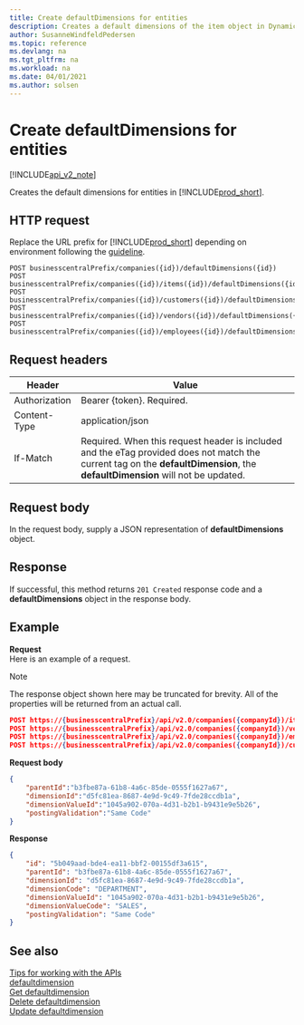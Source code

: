 ```yaml
---
title: Create defaultDimensions for entities  
description: Creates a default dimensions of the item object in Dynamics 365 Business Central.
author: SusanneWindfeldPedersen
ms.topic: reference
ms.devlang: na
ms.tgt_pltfrm: na
ms.workload: na
ms.date: 04/01/2021
ms.author: solsen
---
```


# Create defaultDimensions for entities

[!INCLUDE[api_v2_note](../../../includes/api_v2_note.md)]

Creates the default dimensions for entities in [!INCLUDE[prod_short](../../../includes/prod_short.md)].

## HTTP request
Replace the URL prefix for [!INCLUDE[prod_short](../../../includes/prod_short.md)] depending on environment following the [guideline](../../v2.0/endpoints-apis-for-dynamics.md).
```
POST businesscentralPrefix/companies({id})/defaultDimensions({id})
POST businesscentralPrefix/companies({id})/items({id})/defaultDimensions({id})
POST businesscentralPrefix/companies({id})/customers({id})/defaultDimensions({id})
POST businesscentralPrefix/companies({id})/vendors({id})/defaultDimensions({id})
POST businesscentralPrefix/companies({id})/employees({id})/defaultDimensions({id})
```

## Request headers

|Header|Value|
|------|-----|
|Authorization  |Bearer {token}. Required. |
|Content-Type  |application/json|
|If-Match      |Required. When this request header is included and the eTag provided does not match the current tag on the **defaultDimension**, the **defaultDimension** will not be updated. |

## Request body
In the request body, supply a JSON representation of **defaultDimensions** object.

## Response
If successful, this method returns ```201 Created``` response code and a **defaultDimensions** object in the response body.

## Example

**Request**  
Here is an example of a request.

> [!NOTE]  
> The response object shown here may be truncated for brevity. All of the properties will be returned from an actual call.

```json
POST https://{businesscentralPrefix}/api/v2.0/companies({companyId})/items({itemId})/defaultDimensions
POST https://{businesscentralPrefix}/api/v2.0/companies({companyId})/vendors({vendorId})/defaultDimensions
POST https://{businesscentralPrefix}/api/v2.0/companies({companyId})/employees({employeeId})/defaultDimensions
POST https://{businesscentralPrefix}/api/v2.0/companies({companyId})/customers({customerId})/defaultDimensions

```

**Request body**

```json
{
    "parentId":"b3fbe87a-61b8-4a6c-85de-0555f1627a67",
    "dimensionId":"d5fc81ea-8687-4e9d-9c49-7fde28ccdb1a",
    "dimensionValueId":"1045a902-070a-4d31-b2b1-b9431e9e5b26",
    "postingValidation":"Same Code"
}
```
**Response**

```json
{
    "id": "5b049aad-bde4-ea11-bbf2-00155df3a615",
    "parentId": "b3fbe87a-61b8-4a6c-85de-0555f1627a67",
    "dimensionId": "d5fc81ea-8687-4e9d-9c49-7fde28ccdb1a",
    "dimensionCode": "DEPARTMENT",
    "dimensionValueId": "1045a902-070a-4d31-b2b1-b9431e9e5b26",
    "dimensionValueCode": "SALES",
    "postingValidation": "Same Code"
}
```

## See also
[Tips for working with the APIs](../../../developer/devenv-connect-apps-tips.md)    
[defaultdimension](../resources/dynamics_defaultdimension.md)    
[Get defaultdimension](dynamics_defaultdimension_Get.md)    
[Delete defaultdimension](dynamics_defaultdimension_Delete.md)    
[Update defaultdimension](dynamics_defaultdimension_Update.md)    
